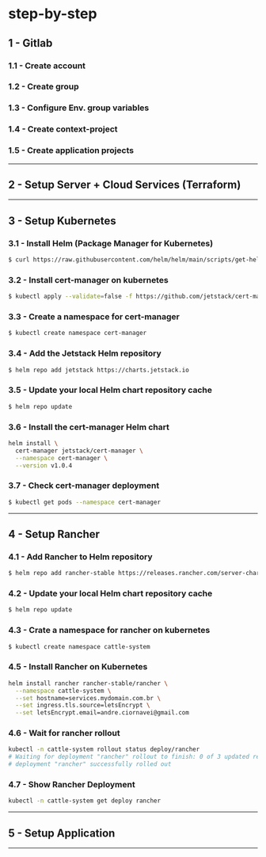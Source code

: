 # step-by-step

##  1 - Gitlab
### 1.1 - Create account
### 1.2 - Create group
### 1.3 - Configure Env. group variables
### 1.4 - Create context-project
### 1.5 - Create application projects

---

## 2 - Setup Server + Cloud Services (Terraform)

---

## 3 - Setup Kubernetes
### 3.1 - Install Helm (Package Manager for Kubernetes)
```bash
$ curl https://raw.githubusercontent.com/helm/helm/main/scripts/get-helm-3 | bash
```
### 3.2 - Install cert-manager on kubernetes
```bash
$ kubectl apply --validate=false -f https://github.com/jetstack/cert-manager/releases/download/v1.4.0/cert-manager.yaml
```
### 3.3 - Create a namespace for cert-manager
```bash
$ kubectl create namespace cert-manager
```
### 3.4 - Add the Jetstack Helm repository
```bash
$ helm repo add jetstack https://charts.jetstack.io
```
### 3.5 - Update your local Helm chart repository cache
```bash
$ helm repo update
```
### 3.6 - Install the cert-manager Helm chart
```bash
helm install \
  cert-manager jetstack/cert-manager \
  --namespace cert-manager \
  --version v1.0.4
```
### 3.7 - Check cert-manager deployment
```bash
$ kubectl get pods --namespace cert-manager
```

---

## 4 - Setup Rancher
### 4.1 - Add Rancher to Helm repository
```bash
$ helm repo add rancher-stable https://releases.rancher.com/server-charts/stable
```
### 4.2 - Update your local Helm chart repository cache
```bash
$ helm repo update
```
### 4.3 - Crate a namespace for rancher on kubernetes
```bash
$ kubectl create namespace cattle-system
```

### 4.5 - Install Rancher on Kubernetes
```bash
helm install rancher rancher-stable/rancher \
  --namespace cattle-system \
  --set hostname=services.mydomain.com.br \
  --set ingress.tls.source=letsEncrypt \
  --set letsEncrypt.email=andre.ciornavei@gmail.com
```

### 4.6 - Wait for rancher rollout
```bash
kubectl -n cattle-system rollout status deploy/rancher
# Waiting for deployment "rancher" rollout to finish: 0 of 3 updated replicas are available...
# deployment "rancher" successfully rolled out
```

### 4.7 - Show Rancher Deployment
```bash
kubectl -n cattle-system get deploy rancher
```

---

## 5 - Setup Application

---